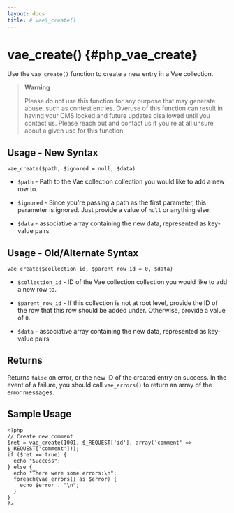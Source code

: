 ```yaml
---
layout: docs
title: # vae\_create()
---
```


# vae\_create() {#php_vae_create}

Use the `vae_create()` function to create a new entry in a Vae
collection.

> **Warning**
>
> Please do not use this function for any purpose that may generate
> abuse, such as contest entries. Overuse of this function can result in
> having your CMS locked and future updates disallowed until you contact
> us. Please reach out and contact us if you're at all unsure about a
> given use for this function.

## Usage - New Syntax

`vae_create($path, $ignored = null, $data)`

-   `$path` - Path to the Vae collection collection you would like to
    add a new row to.

-   `$ignored` - Since you're passing a path as the first parameter,
    this parameter is ignored. Just provide a value of `null` or
    anything else.

-   `$data` - associative array containing the new data, represented as
    key-value pairs

## Usage - Old/Alternate Syntax

`vae_create($collection_id, $parent_row_id = 0, $data)`

-   `$collection_id` - ID of the Vae collection collection you would
    like to add a new row to.

-   `$parent_row_id` - If this collection is not at root level, provide
    the ID of the row that this row should be added under. Otherwise,
    provide a value of `0`.

-   `$data` - associative array containing the new data, represented as
    key-value pairs

## Returns

Returns `false` on error, or the new ID of the created entry on success.
In the event of a failure, you should call `vae_errors()` to return an
array of the error messages.

## Sample Usage

    <?php
    // Create new comment
    $ret = vae_create(1001, $_REQUEST['id'], array('comment' => $_REQUEST['comment']));
    if ($ret == true) {
      echo "Success";
    } else {
      echo "There were some errors:\n";
      foreach(vae_errors() as $error) {
        echo $error . "\n";
      }
    }
    ?>
